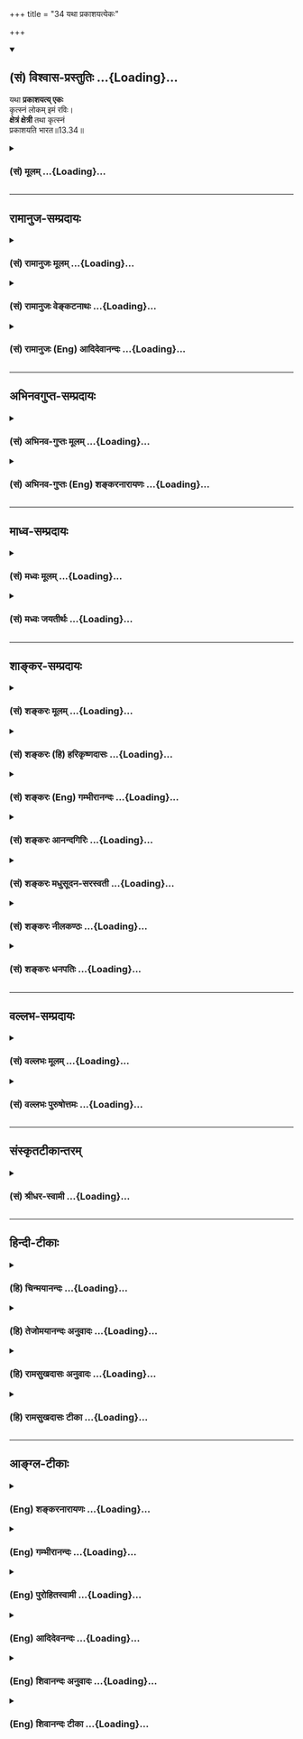 +++
title = "34 यथा प्रकाशयत्येकः"

+++
<div class="js_include" newlevelforh1="2" title="(सं) विश्वास-प्रस्तुतिः" unfilled url="/mahAbhAratam/vyAsaH/shlokashaH/06-bhIShma-parva/03-bhagavad-gItA-parva/saMskRtam/vishvAsa-prastutiH/13_xetra-xetrajna-yogaH/34_yathA_prakAshayat.md">
<details open><summary><h2>(सं) विश्वास-प्रस्तुतिः ...{Loading}...</h2></summary>

यथा **प्रकाशयत्य् एकः**  
कृत्स्नं लोकम् इमं रविः।  
**क्षेत्रं क्षेत्री** तथा कृत्स्नं  
प्रकाशयति भारत॥13.34॥
</details>
</div>
<div class="js_include collapsed" newlevelforh1="3" title="(सं) मूलम्" unfilled url="/mahAbhAratam/vyAsaH/shlokashaH/06-bhIShma-parva/03-bhagavad-gItA-parva/saMskRtam/mUlam/13_xetra-xetrajna-yogaH/34_yathA_prakAshayat.md">
<details><summary><h3>(सं) मूलम् ...{Loading}...</h3></summary>

यथा प्रकाशयत्येकः कृत्स्नं लोकमिमं रविः।  
क्षेत्रं क्षेत्री तथा कृत्स्नं प्रकाशयति भारत।।13.34।।
</details>
</div>


_________________
## रामानुज-सम्प्रदायः
<div class="js_include collapsed" newlevelforh1="3" title="(सं) रामानुजः मूलम्" unfilled url="/mahAbhAratam/vyAsaH/shlokashaH/06-bhIShma-parva/03-bhagavad-gItA-parva/saMskRtam/rAmAnujaH/mUlam/13_xetra-xetrajna-yogaH/34_yathA_prakAshayat.md">
<details><summary><h3>(सं) रामानुजः मूलम् ...{Loading}...</h3></summary>

।।13.33।।**यथा एक** आदित्यः स्वया प्रभया **कृत्स्नम् इमं लोकं
प्रकाशयति;** **तथा क्षेत्रम्** अपि **क्षेत्री** मम इदं क्षेत्रम् ईदृशम्
इति **कृत्स्नं** बहिः अन्तः च आपादतलमस्तकं स्वकीयेन ज्ञानेन प्रकाशयति।
अतः प्रकाश्यात् लोकात् प्रकाशकादित्यवद् वेदितृत्वेन वेद्यभूताद् अस्मात्
क्षेत्राद् अत्यन्तविलक्षणः अयम् उक्तलक्षण आत्मा इत्यर्थः।


</details>
</div>
<div class="js_include collapsed" newlevelforh1="3" title="(सं) रामानुजः वेङ्कटनाथः" unfilled url="/mahAbhAratam/vyAsaH/shlokashaH/06-bhIShma-parva/03-bhagavad-gItA-parva/saMskRtam/rAmAnujaH/venkaTanAthaH/13_xetra-xetrajna-yogaH/34_yathA_prakAshayat.md">
<details><summary><h3>(सं) रामानुजः वेङ्कटनाथः ...{Loading}...</h3></summary>

  
  
।।13.34।। अथाध्यायारम्भेएतद्यो वेत्ति तं प्राहुः क्षेत्रज्ञम् \[13।2\]
इति वेद्यत्ववेदितृत्वाभ्यां प्रतिपादितं
सङ्घातात्मकत्वासङ्घातात्मकत्वप्रयुक्तनानात्वैकत्वाभ्यां सिद्धं च भेदं
दृष्टान्तपूर्वं स्थिरीकरोति -- यथा प्रकाशयतीति श्लोकेन।
स्वरूपधर्मभूतयोर्ज्ञानयोरेकजातीययोरपि वैधर्म्यप्रदर्शनार्थं
प्रभोदाहरणम्। कृत्स्नं,क्षेत्रम् इत्यनेन कृत्स्नशब्देन सर्वेषां शरीराणां
सङ्ग्रहः प्रतीयते। व्याचख्युश्च परे (शं.)रविदृष्टान्तोऽत्र
रविवत्सर्वक्षेत्रेष्वेक आत्मा अलेपकश्चेति ज्ञापनार्थम् इति। तच्चायुक्तं;
प्रतिक्षेत्रमात्मनां भिन्नत्वादेकैकस्य
सर्वक्षेत्रप्रकाशनाभावाज्जातिपरत्वे
त्वादित्यदृष्टान्तासङ्गतिरित्यभिप्रायेणाह -- बहिरन्तश्चापादतलमस्तकमिति।
बहिस्त्वगादिः; अन्तर्मांसादिः। एकैकस्य शरीरस्य अवयवभेदप्रयुक्तनानात्वेन
आत्मव्यतिरेकप्रदर्शनार्थमवयवेषु कस्यचिद्वेदितृत्वशङ्काव्युदासार्थं च
कृत्स्नशब्द इति भावः। अनेकावयवसमुदायात्मकाच्छरीरात्तदखिलज्ञातृत्वेन
प्रतिसन्धीयमान एक आत्मा भिन्न इत्युपलम्भबलसिद्धमित्युक्तं भवति। न
प्रकाशकत्वमात्रप्रतिपादनपरोऽत्र दृष्टान्तः; अपितु तदधीनवैलक्षण्यपर
इत्याह -- प्रकाश्यादिति। कर्मकर्तृभावादिना भेदोऽत्र स्फुट इति भावः।  
  

</details>
</div>
<div class="js_include collapsed" newlevelforh1="3" title="(सं) रामानुजः (Eng) आदिदेवानन्दः" unfilled url="/mahAbhAratam/vyAsaH/shlokashaH/06-bhIShma-parva/03-bhagavad-gItA-parva/saMskRtam/rAmAnujaH/english/AdidevAnandaH/13_xetra-xetrajna-yogaH/34_yathA_prakAshayat.md">
<details><summary><h3>(सं) रामानुजः (Eng) आदिदेवानन्दः ...{Loading}...</h3></summary>

13.34 As the 'one sun' illumines 'all this world' by his radiance, so the 'knower of the body' illumines the entire Ksetra, i.e., the body, by Its own knowledge, within and without and from head to toe, by conceiving 'This my body is of this nature.' This self of the said nature is totally different from the body, because It is the knower of the body. The body is the object of Its knowledge and is therefore different from It, even as the illuminating sun is totally different from the illumined world.

</details>
</div>


_________________
## अभिनवगुप्त-सम्प्रदायः
<div class="js_include collapsed" newlevelforh1="3" title="(सं) अभिनव-गुप्तः मूलम्" unfilled url="/mahAbhAratam/vyAsaH/shlokashaH/06-bhIShma-parva/03-bhagavad-gItA-parva/saMskRtam/abhinava-guptaH/mUlam/13_xetra-xetrajna-yogaH/34_yathA_prakAshayat.md">
<details><summary><h3>(सं) अभिनव-गुप्तः मूलम् ...{Loading}...</h3></summary>

।।13.34।। यथेति। ननु एकः परमात्मा कथमनेकानि क्षेत्राणि व्याप्नोति
इत्याशङ्का प्रसिद्धेन रविणा दृष्टान्तेन अपाकृता। कृत्स्नं क्षेत्रम्;
चराचराणि क्षेत्राणीत्यर्थः।

</details>
</div>
<div class="js_include collapsed" newlevelforh1="3" title="(सं) अभिनव-गुप्तः (Eng) शङ्करनारायणः" unfilled url="/mahAbhAratam/vyAsaH/shlokashaH/06-bhIShma-parva/03-bhagavad-gItA-parva/saMskRtam/abhinava-guptaH/english/shankaranArAyaNaH/13_xetra-xetrajna-yogaH/34_yathA_prakAshayat.md">
<details><summary><h3>(सं) अभिनव-गुप्तः (Eng) शङ्करनारायणः ...{Loading}...</h3></summary>

13.31-34 Yada etc. upto na upalipyate. When \[a man of Yoga\] perceives
the mutual difference i.e., separateness of all beings (all mutually
different beings) in the very Self on account of Its all pervasive
nature and realises the said difference as having sprung up from the
Self alone - even then he does not get any stain. For \[in that case\]
he would be the creator (or performer) of all. For, he is none but the
Supreme Self; and though residing in the body, he is not stained just as
the Eather is \[not stained\].

</details>
</div>


_________________
## माध्व-सम्प्रदायः
<div class="js_include collapsed" newlevelforh1="3" title="(सं) मध्वः मूलम्" unfilled url="/mahAbhAratam/vyAsaH/shlokashaH/06-bhIShma-parva/03-bhagavad-gItA-parva/saMskRtam/madhvaH/mUlam/13_xetra-xetrajna-yogaH/34_yathA_prakAshayat.md">
<details><summary><h3>(सं) मध्वः मूलम् ...{Loading}...</h3></summary>

।।13.34।। Sri Madhvacharya did not comment on this sloka.

</details>
</div>
<div class="js_include collapsed" newlevelforh1="3" title="(सं) मध्वः जयतीर्थः" unfilled url="/mahAbhAratam/vyAsaH/shlokashaH/06-bhIShma-parva/03-bhagavad-gItA-parva/saMskRtam/madhvaH/jayatIrthaH/13_xetra-xetrajna-yogaH/34_yathA_prakAshayat.md">
<details><summary><h3>(सं) मध्वः जयतीर्थः ...{Loading}...</h3></summary>

।।13.34।। Sri Jayatirtha did not comment on this sloka.

</details>
</div>


_________________
## शाङ्कर-सम्प्रदायः
<div class="js_include collapsed" newlevelforh1="3" title="(सं) शङ्करः मूलम्" unfilled url="/mahAbhAratam/vyAsaH/shlokashaH/06-bhIShma-parva/03-bhagavad-gItA-parva/saMskRtam/shankaraH/mUlam/13_xetra-xetrajna-yogaH/34_yathA_prakAshayat.md">
<details><summary><h3>(सं) शङ्करः मूलम् ...{Loading}...</h3></summary>

।।13.34।। --,**यथा प्रकाशयति** अवभासयति **एकः कृत्स्नं लोकम् इमं रविः**
सविता आदित्यः; **तथा** तद्वत् महाभूतादि धृत्यन्तं **क्षेत्रम्** एकः सन्
**प्रकाशयति।** कः **क्षेत्री** परमात्मा इत्यर्थः। रविदृष्टान्तः अत्र
आत्मनः उभयार्थोऽपि भवति -- रविवत् सर्वक्षेत्रेषु एक एव आत्मा; अलेपकश्च
इति।। समस्ताध्यायार्थोपसंहारार्थः अयं श्लोकः --,

</details>
</div>
<div class="js_include collapsed" newlevelforh1="3" title="(सं) शङ्करः (हि) हरिकृष्णदासः" unfilled url="/mahAbhAratam/vyAsaH/shlokashaH/06-bhIShma-parva/03-bhagavad-gItA-parva/saMskRtam/shankaraH/hindI/harikRShNadAsaH/13_xetra-xetrajna-yogaH/34_yathA_prakAshayat.md">
<details><summary><h3>(सं) शङ्करः (हि) हरिकृष्णदासः ...{Loading}...</h3></summary>

।।13.34।। तथा --, जैसे एक ही सूर्य इस समस्त लोकको प्रकाशित करता है; वैसे
ही; महाभूतोंसे लेकर धृतिपर्यन्त बतलाये हुए समस्त क्षेत्रको वह एक होते
हुए भी प्रकाशित करता है। कौन करता है क्षेत्रज्ञ -- परमात्मा। यहाँ
आत्मामें सूर्यका दृष्टान्त दोनों प्रकारसे ही घटता है; आत्मा सूर्यकी
भाँति समस्त शरीरोंमें एक है और अलिप्त भी है।

</details>
</div>
<div class="js_include collapsed" newlevelforh1="3" title="(सं) शङ्करः (Eng) गम्भीरानन्दः" unfilled url="/mahAbhAratam/vyAsaH/shlokashaH/06-bhIShma-parva/03-bhagavad-gItA-parva/saMskRtam/shankaraH/english/gambhIrAnandaH/13_xetra-xetrajna-yogaH/34_yathA_prakAshayat.md">
<details><summary><h3>(सं) शङ्करः (Eng) गम्भीरानन्दः ...{Loading}...</h3></summary>

13.34 Yatha, as; ekam, the one; ravih, sun; prakasayati, illumines;
imam, this; krtsnam, whole; lokam, world tatha, similarly;-who;-ksetri,
the Knower of the field, i.e. the supreme Self, though one; prakasayati,
illumines; krtsnam, the whole; ksetram, field, from the 'great elements'
to 'fortitude' (cf. 5-6). Here the illustration of the sun serves to
highlight two aspects of the Self, viz that, like the sun, the Self is
one in all the fields, and that It remains unaffected. This verse is
meant for summarizing the idea of the whole of this chapter:

</details>
</div>
<div class="js_include collapsed" newlevelforh1="3" title="(सं) शङ्करः आनन्दगिरिः" unfilled url="/mahAbhAratam/vyAsaH/shlokashaH/06-bhIShma-parva/03-bhagavad-gItA-parva/saMskRtam/shankaraH/AnandagiriH/13_xetra-xetrajna-yogaH/34_yathA_prakAshayat.md">
<details><summary><h3>(सं) शङ्करः आनन्दगिरिः ...{Loading}...</h3></summary>

।।13.33।। न करोति न लिप्यते चेत्यत्र द्रष्टृत्वेन दृश्यधर्मशून्यत्वं
हेतुमाह -- **किञ्चेति।** दृष्टान्तेन विवक्षितमर्थं दर्शयति -- **रवीति।**
उभयविधमर्थमेव स्फुटयति -- **रविवदिति।**

</details>
</div>
<div class="js_include collapsed" newlevelforh1="3" title="(सं) शङ्करः मधुसूदन-सरस्वती" unfilled url="/mahAbhAratam/vyAsaH/shlokashaH/06-bhIShma-parva/03-bhagavad-gItA-parva/saMskRtam/shankaraH/madhusUdana-sarasvatI/13_xetra-xetrajna-yogaH/34_yathA_prakAshayat.md">
<details><summary><h3>(सं) शङ्करः मधुसूदन-सरस्वती ...{Loading}...</h3></summary>

।।13.34।। न केवलमसङ्गस्वभावत्वादात्मा नोपलिप्यते प्रकाशकत्वादपि
प्रकाश्यधर्मैर्न लिप्यत इति सदृष्टान्तमाह -- यथेति। यथा रविरेक एव
कृत्स्नं सर्वमिमं लोकं देहेन्द्रियसंघातं। रूपवद्वस्तुमात्रमिति यावत्।
प्रकाशयति नच प्रकाश्यधर्मैर्लिप्यते न वा प्रकाश्यभेदाद्भिद्यते। तथा
क्षेत्री क्षेत्रज्ञ एक एव कृत्स्नं क्षेत्रं प्रकाशयति। हे भारत; अतएव न
प्रकाश्यधर्मैर्लिप्यते न वा प्रकाश्यभेदाद्भिद्यत इतियर्थः। सूर्यो यथा
सर्वलोकस्य चक्षुर्न लिप्यते चाक्षुषैर्बाह्यदोषैः। एकस्तथा
सर्वभूतान्तरात्मा न लिप्यते लोकदुःखेन बाह्यः इति श्रुतेः।

</details>
</div>
<div class="js_include collapsed" newlevelforh1="3" title="(सं) शङ्करः नीलकण्ठः" unfilled url="/mahAbhAratam/vyAsaH/shlokashaH/06-bhIShma-parva/03-bhagavad-gItA-parva/saMskRtam/shankaraH/nIlakaNThaH/13_xetra-xetrajna-yogaH/34_yathA_prakAshayat.md">
<details><summary><h3>(सं) शङ्करः नीलकण्ठः ...{Loading}...</h3></summary>

।।13.34।। न करोति न लिप्यत इति द्वयमपि दृष्टान्तान्तरेण प्रतिपादयति --
**यथेति।** यथा सूर्यः स्वसत्तामात्रेण विश्वं प्रकाशयति नतु
व्यापाराविष्टतया कुविन्द इव पटम्। यथा चैष
प्रकाश्यधर्मैर्दुर्गन्धादिभिर्न लिप्यते एवमयं क्षेत्री क्षेत्रज्ञः
सूर्यवदेक एव सन्ननेकधा भूतं क्षेत्रं महाभूतानीत्यादिना
चतुर्विंशतितत्त्वात्मकमिच्छाद्वेषादिविकारयुक्तमुक्तं तत्स्वसत्तामात्रेण
प्रकाशयति हे भारत; न तु व्यापारविष्टतया तत्संपादयति। तद्धर्मैर्वा
पुण्यपापादिभिर्न लिप्यते। सूर्यदृष्टान्तेनैकत्वमकर्तृत्वप्रयुक्तमलेपत्वं
च दर्शितम्। तथा च श्रुतयःयथा ह्ययं ज्योतिरात्मा विवस्वानपो भिन्ना
बहुरूपोऽनुगच्छन्। उपाधिना क्रियते भेदरूपो देवः
क्षेत्रेष्वेवमजोऽयमात्मासूर्यो यथा सर्वलोकस्य चक्षुर्न लिप्यते
चाक्षुषैर्बाह्यदोषैः। एकस्तथा सर्वभूतान्तरात्मा न लिप्यते लोकदुःखेन
बाह्यः इति।

</details>
</div>
<div class="js_include collapsed" newlevelforh1="3" title="(सं) शङ्करः धनपतिः" unfilled url="/mahAbhAratam/vyAsaH/shlokashaH/06-bhIShma-parva/03-bhagavad-gItA-parva/saMskRtam/shankaraH/dhanapatiH/13_xetra-xetrajna-yogaH/34_yathA_prakAshayat.md">
<details><summary><h3>(सं) शङ्करः धनपतिः ...{Loading}...</h3></summary>

।।13.34।। प्रकाशरुपत्वाच्च प्रकाशयधर्मैर्न लिप्यत इति दृष्टान्तेनाह --
यथेति। यथा एको रविः सूर्यः कृत्स्त्रं सर्वमिमं प्रत्यक्षादिनानुभूयमानं
लोकं प्रकाशयति अवभासयंश्चावभास्यधर्मैर्न लिप्यते। तथा महाभूतादिधृत्यन्तं
सर्वं क्षेत्रमेकः क्षेत्री प्रत्यगाभिन्नः परमात्मा प्रकाशयति प्रकाशयंश्च
प्रकाश्यधर्मैरेकः परमात्मा न लिप्यत इत्यर्थः। तथाच श्रुतिःसूर्यो यथा
सर्वलोकस्य चक्षुर्ने लिप्यते चाक्षुषैर्बाह्यदोषैः। एकस्तथा
सर्वभूतान्तरात्मा न लिप्यते लोकदुःकेन बाह्यः इति। यथा एकएव भरतः
स्वनाम्ना भवदादीन्प्रकाशयति तथेति सूचयन्नाह -- भारतेति।

</details>
</div>


_________________
## वल्लभ-सम्प्रदायः
<div class="js_include collapsed" newlevelforh1="3" title="(सं) वल्लभः मूलम्" unfilled url="/mahAbhAratam/vyAsaH/shlokashaH/06-bhIShma-parva/03-bhagavad-gItA-parva/saMskRtam/vallabhaH/mUlam/13_xetra-xetrajna-yogaH/34_yathA_prakAshayat.md">
<details><summary><h3>(सं) वल्लभः मूलम् ...{Loading}...</h3></summary>

।।13.34।। प्रकाशकत्वं च दृष्टान्तान्तरेण स्पष्टयति -- यथेति। चैतन्यं
ज्ञानरूपमात्मनो धर्मः न प्राकृत इति। यथा सूर्यः प्रकाशधर्मवान् सर्वं
प्रकाशयति तथाऽयं क्षेत्रीति। अनेन पुरुषस्य क्षेत्रित्वमेव; साम्प्रतं
तत्त्वज्ञानेन भगवद्गुणसारत्वात्तद्व्यपदेशः क्षेत्रज्ञत्वं भवतीति
बोधितम्।

</details>
</div>
<div class="js_include collapsed" newlevelforh1="3" title="(सं) वल्लभः पुरुषोत्तमः" unfilled url="/mahAbhAratam/vyAsaH/shlokashaH/06-bhIShma-parva/03-bhagavad-gItA-parva/saMskRtam/vallabhaH/puruShottamaH/13_xetra-xetrajna-yogaH/34_yathA_prakAshayat.md">
<details><summary><h3>(सं) वल्लभः पुरुषोत्तमः ...{Loading}...</h3></summary>

  
  
।।13.34।। नन्वलेपे देहादिगुणप्रकाशकत्वं कथं इत्याशङ्क्याऽऽह -- यथेति।
यथैको रविर्मदंशात्मकत्वात् कृत्स्नं सम्पूर्णमिमं लोकं प्रकाशयति; तथा
मदंशकत्वादेव क्षेत्री क्षेत्रं कृत्स्नं सम्पूर्णं प्रकाशयति।
रवेर्लोचनात्मकत्वात्तद्दृष्टान्ते मत्कृपादृष्ट्या
क्रीडोपयोग्यत्वायाऽऽत्मापि क्षेत्रं प्रकाशयतीति ज्ञापितम्।
भारतेतिसम्बोधनेन सैन्यमध्ये स्थितो मदंशत्वात्तद्दोषैस्त्वं यथा न लिप्यस
इति ज्ञापितम्।  
  

</details>
</div>


_________________
## संस्कृतटीकान्तरम्
<div class="js_include collapsed" newlevelforh1="3" title="(सं) श्रीधर-स्वामी" unfilled url="/mahAbhAratam/vyAsaH/shlokashaH/06-bhIShma-parva/03-bhagavad-gItA-parva/saMskRtam/shrIdhara-svAmI/13_xetra-xetrajna-yogaH/34_yathA_prakAshayat.md">
<details><summary><h3>(सं) श्रीधर-स्वामी ...{Loading}...</h3></summary>

।।13.34।। असङ्गत्वाल्लेपो नास्तीत्याकाशदृष्टान्तेनोक्तम्; प्रकाशकत्वाच्च
प्रकाश्यधर्मैर्न युज्यत इति रविदृष्टान्तेनाह **-- यथेति।** स्पष्टार्थः।

</details>
</div>


_________________
## हिन्दी-टीकाः
<div class="js_include collapsed" newlevelforh1="3" title="(हि) चिन्मयानन्दः" unfilled url="/mahAbhAratam/vyAsaH/shlokashaH/06-bhIShma-parva/03-bhagavad-gItA-parva/hindI/chinmayAnandaH/13_xetra-xetrajna-yogaH/34_yathA_prakAshayat.md">
<details><summary><h3>(हि) चिन्मयानन्दः ...{Loading}...</h3></summary>

।।13.34।। आध्यात्मिक साहित्य में भगवान् पार्थसारथि का दिया हुआ यह
दृष्टान्त ध्यानाकर्षित करने वाला है। यह दृष्टान्त क्षेत्र और क्षेत्रज्ञ
के सम्बन्ध को बोधगम्य बना देता है। जैसे सुदूर आकाश में स्थित एक ही सूर्य
सदैव इस जगत् को प्रकाशित करता रहता है; वैसे ही एक आत्मा वस्तुओं; शरीर;
मन और बुद्धि को केवल प्रकाशित करता है। यद्यपि; लौकिक भाषा में सूर्य जगत्
को प्रकाशित करता है; इस प्रकार कह कर हम सूर्य पर प्रकाशित करने की क्रिया
के कर्तृत्व का आरोप करते हैं तथापि विचार करने पर ज्ञात होगा कि इस प्रकार
का हमारा आरोप सर्वथा निराधार है। कर्म वह है; जो किसी क्षण विशेष में
प्रारम्भ होकर अन्य क्षण में समाप्त होता है तथा सामान्यत वह किसी दृढ़
इच्छा या मूक प्रयोजन की सिद्धि के लिए किया जाता है। इस दृष्टि से सूर्य
जगत् को प्रकाशित नहीं करता। प्रकाश तो उसका धर्म है और प्रत्येक वस्तु
उसकी उपस्थिति में प्रकाशित होती है। इसी प्रकार; चैतन्य तो आत्मा का
स्वरूप है और उसकी उपस्थिति में सब वस्तुएं ज्ञात होती हैं। जगत् के शुभ और
अशुभ; सदाचारी और दुराचारी; सुरूप और कुरूप इन सबको एक ही सूर्य प्रकाशित
करता है; किन्तु उनमें से किसी के भी गुण या दोष से वह लिप्त नहीं होता।
इसी प्रकार; सच्चिदानन्द आत्मा उपाधियों में व्यक्त होने पर भी मन के पाप;
बुद्धि के विकार और शरीर के अपराधों से असंस्पृष्ट ही रहता है। इस अध्याय
में विवेचित क्षेत्र और क्षेत्रज्ञ के विषय का उपसंहार करते हुए भगवान्
कहते हैं

</details>
</div>
<div class="js_include collapsed" newlevelforh1="3" title="(हि) तेजोमयानन्दः अनुवादः" unfilled url="/mahAbhAratam/vyAsaH/shlokashaH/06-bhIShma-parva/03-bhagavad-gItA-parva/hindI/tejomayAnandaH/anuvAdaH/13_xetra-xetrajna-yogaH/34_yathA_prakAshayat.md">
<details><summary><h3>(हि) तेजोमयानन्दः अनुवादः ...{Loading}...</h3></summary>

।।13.34।। हे भारत ! जिस प्रकार एक ही सूर्य इस सम्पूर्ण लोक को प्रकाशित
करता है, उसी प्रकार एक ही क्षेत्री (क्षेत्रज्ञ) सम्पूर्ण क्षेत्र को
प्रकाशित करता है।।

</details>
</div>
<div class="js_include collapsed" newlevelforh1="3" title="(हि) रामसुखदासः अनुवादः" unfilled url="/mahAbhAratam/vyAsaH/shlokashaH/06-bhIShma-parva/03-bhagavad-gItA-parva/hindI/rAmasukhadAsaH/anuvAdaH/13_xetra-xetrajna-yogaH/34_yathA_prakAshayat.md">
<details><summary><h3>(हि) रामसुखदासः अनुवादः ...{Loading}...</h3></summary>

।।13.34।। हे भरतवंशोद्भव अर्जुन ! जैसे एक ही सूर्य सम्पूर्ण संसारको
प्रकाशित करता है, ऐसे ही क्षेत्री (क्षेत्रज्ञ, आत्मा) सम्पूर्ण क्षेत्रको
प्रकाशित करता है।

</details>
</div>
<div class="js_include collapsed" newlevelforh1="3" title="(हि) रामसुखदासः टीका" unfilled url="/mahAbhAratam/vyAsaH/shlokashaH/06-bhIShma-parva/03-bhagavad-gItA-parva/hindI/rAmasukhadAsaH/TIkA/13_xetra-xetrajna-yogaH/34_yathA_prakAshayat.md">
<details><summary><h3>(हि) रामसुखदासः टीका ...{Loading}...</h3></summary>

।।13.34।।***व्याख्या --***  **यथा प्रकाशयत्येकः कृत्स्नं लोकमिमं रविः
--** नेत्रोंसे दीखनेवाले इस सम्पूर्ण संसारको; संसारके मात्र पदार्थोंको
एक सूर्य ही प्रकाशित करता है और संसारकी सब क्रियाएँ सूर्यके प्रकाशके
अन्तर्गत होती हैं परन्तु सूर्यमें मैं सबको प्रकाशित करता हूँ ऐसा
कर्तृत्व नहीं होता। जैसे -- सूर्यके प्रकाशमें ही ब्राह्मण वेदपाठ करता है
और शिकारी पशुओंको मारता है; पर सूर्यका प्रकाश वेदपाठ और शिकाररूपी
क्रियाओंको करनेकरवानेमें कारण नहीं बनता। यहाँ **लोक** शब्द मात्र
संसार(चौदह भुवनों) का वाचक है। कारण कि मात्र संसारमें जो कुछ भी
(चन्द्रमा; तारे; अग्नि; मणि; जड़ीबूटी आदिमें) प्रकाश है; वह सब सूर्यका
ही है।**क्षेत्रं क्षेत्री तथा कृत्स्नं प्रकाशयति भारत --** सूर्यकी तरह
एक ही क्षेत्री (क्षेत्रज्ञ; आत्मा) सम्पूर्ण क्षेत्रोंको प्रकाशित करता है
अर्थात् सब क्षेत्रोंमें करनाकरवानारूप सम्पूर्ण क्रियाएँ क्षेत्रीके
प्रकाशमें ही होती हैं परन्तु क्षेत्री उन क्रियाओँको करनेकरवानेमें कारण
नहीं बनता। सूर्य तो केवल स्थूल संसारको ही प्रकाशित करता है और उसके
प्रकाशमें स्थूल संसारकी ही क्रियाएँ होती हैं; पर क्षेत्री केवल स्थूल
क्षेत्र(संसार) को ही प्रकाशित नहीं करता; प्रत्युत वह स्थूल; सूक्ष्म और
कारण -- तीनों क्षेत्रोंको प्रकाशित करता है तथा उसके प्रकाशमें स्थूल;
सूक्ष्म और कारण -- तीनों शरीरोंकी सम्पूर्ण क्रियाएँ होती हैं। जैसे
सम्पूर्ण संसारको प्रकाशित करनेपर भी सूर्यमें (सबको प्रकाशित करनेका)
अभिमान नहीं आता और तरहतरहकी क्रियाओंको प्रकाशित करनेपर भी सूर्यमें
नानाभेद नहीं आता; ऐसे ही सम्पूर्ण क्षेत्रोंको प्रकाशित करने; उनको
सत्तास्फूर्ति देनेपर भी क्षेत्रीमें अभिमान; कर्तृत्व नहीं आता और
तरहतरहकी क्रियाओँको प्रकाशित करनेपर भी क्षेत्रीमें नानाभेद नहीं आता। वह
क्षेत्री सदा ही ज्योंकात्यों निर्लिप्त; असङ्ग रहता है। कोई भी क्रिया तथा
वस्तु बिना आश्रयके नहीं होती और कोई भी प्रतीति बिना प्रकाश(ज्ञान) के
नहीं होती। क्षेत्री सम्पूर्ण क्रियाओं; वस्तुओं और प्रतीतियोंका आश्रय और
प्रकाशक है।***सम्बन्ध --***  अब भगवान् क्षेत्र और क्षेत्रज्ञके विभागको
जाननेका फल बताते हुए प्रकरणका उपसंहार करते हैं।

</details>
</div>


_________________
## आङ्ग्ल-टीकाः
<div class="js_include collapsed" newlevelforh1="3" title="(Eng) शङ्करनारायणः" unfilled url="/mahAbhAratam/vyAsaH/shlokashaH/06-bhIShma-parva/03-bhagavad-gItA-parva/english/shankaranArAyaNaH/13_xetra-xetrajna-yogaH/34_yathA_prakAshayat.md">
<details><summary><h3>(Eng) शङ्करनारायणः ...{Loading}...</h3></summary>

13.34. Just as a single sun illumines this entire world, so also the Lord-of-the-Field illumines the entire Field, O descendant of Bharata !

</details>
</div>
<div class="js_include collapsed" newlevelforh1="3" title="(Eng) गम्भीरानन्दः" unfilled url="/mahAbhAratam/vyAsaH/shlokashaH/06-bhIShma-parva/03-bhagavad-gItA-parva/english/gambhIrAnandaH/13_xetra-xetrajna-yogaH/34_yathA_prakAshayat.md">
<details><summary><h3>(Eng) गम्भीरानन्दः ...{Loading}...</h3></summary>

13.34 As the single sun illumines this whole world, similarly, O descendant of the Bharata dynasty, the Knower of the field illumines the whole field.

</details>
</div>
<div class="js_include collapsed" newlevelforh1="3" title="(Eng) पुरोहितस्वामी" unfilled url="/mahAbhAratam/vyAsaH/shlokashaH/06-bhIShma-parva/03-bhagavad-gItA-parva/english/purohitasvAmI/13_xetra-xetrajna-yogaH/34_yathA_prakAshayat.md">
<details><summary><h3>(Eng) पुरोहितस्वामी ...{Loading}...</h3></summary>

13.34 As the one Sun illuminates the whole earth, so the Lord illumines the whole universe.

</details>
</div>
<div class="js_include collapsed" newlevelforh1="3" title="(Eng) आदिदेवनन्दः" unfilled url="/mahAbhAratam/vyAsaH/shlokashaH/06-bhIShma-parva/03-bhagavad-gItA-parva/english/AdidevanandaH/13_xetra-xetrajna-yogaH/34_yathA_prakAshayat.md">
<details><summary><h3>(Eng) आदिदेवनन्दः ...{Loading}...</h3></summary>

13.34 As the one sun illumines this whole world, so does the Knower of the Field (Ksetrin, the self), O Arjuna, illumine the whole Field (the body).

</details>
</div>
<div class="js_include collapsed" newlevelforh1="3" title="(Eng) शिवानन्दः अनुवादः" unfilled url="/mahAbhAratam/vyAsaH/shlokashaH/06-bhIShma-parva/03-bhagavad-gItA-parva/english/shivAnandaH/anuvAdaH/13_xetra-xetrajna-yogaH/34_yathA_prakAshayat.md">
<details><summary><h3>(Eng) शिवानन्दः अनुवादः ...{Loading}...</h3></summary>

13.34 Just as the one sun illumines the whole world, so also the Lord of the field (Supreme Self) illumines the whole field, O Arjuna.

</details>
</div>
<div class="js_include collapsed" newlevelforh1="3" title="(Eng) शिवानन्दः टीका" unfilled url="/mahAbhAratam/vyAsaH/shlokashaH/06-bhIShma-parva/03-bhagavad-gItA-parva/english/shivAnandaH/TIkA/13_xetra-xetrajna-yogaH/34_yathA_prakAshayat.md">
<details><summary><h3>(Eng) शिवानन्दः टीका ...{Loading}...</h3></summary>

13.34 यथा as; प्रकाशयति illumines; एकः one; कृत्स्नम् the whole; लोकम्
world; इमम् this; रविः sun; क्षेत्रम् the field; क्षेत्री the Lord of the field (Paramatma); तथा so; कृत्स्नम् the whole; प्रकाशयति illumines;
भारत O descendant of Bharata (Arjuna).Commentary The Supreme Self is one. It illumines the whole matter from the Unmanifested down to the blade of grass or a lump of clay; from the great elements down to firmness or fortitude. (Cf. verses 5 and 6.) Just as the sun is one;
just as the sun illumines the whole world; just as the sun is not tainted; so also the Self is One in all bodies; It illumines all the bodies and It is not contaminated.

</details>
</div>
